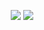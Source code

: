 <p align="center" width="100%">
<img src="https://github-profile-trophy.vercel.app/?username=criske"/> 
  <img src="https://github-readme-stats.vercel.app/api?username=criske&show_icons=true&locale=en"/>
</p>
